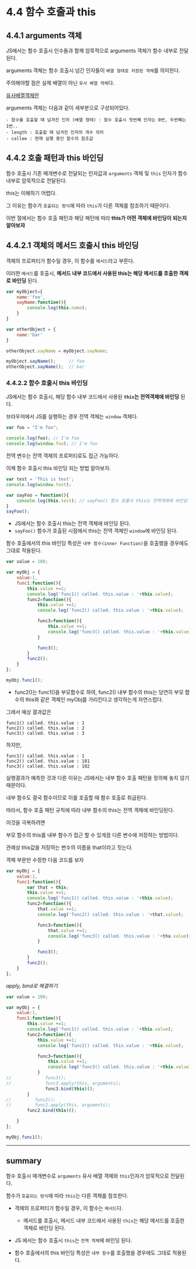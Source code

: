 # 4.4 함수 호출과 this

## 4.4.1 arguments 객체

JS에서는 함수 호출시 인수들과 함께 암묵적으로 arguments 객체가 함수 내부로 전달된다.

arguments 객체는 함수 호출시 넘긴 인자들이 `배열 형태로 저장된 객체`를 의미한다.

주의해야할 점은 실제 배열이 아닌 `유사 배열 객체`다.

[유사배열객체란](https://github.com/seaunseen/TIL/blob/c5ec1282eeee947b3cfd13e86bb86d9340fef149/javascript/js%20for%20frontend%20dev/inside_js/ch3-5-9-array-like-obj.md)

arguments 객체는 다음과 같이 세부분으로 구성되어있다.

    - 함수를 호출할 때 넘겨진 인자 (배열 형태) : 함수 호출시 첫번째 인자는 0번, 두번째는 1번..
    - length : 호출할 때 넘겨진 인자의 개수 의미
    - callee : 현재 실행 중인 함수의 참조값


## 4.4.2 호출 패턴과 this 바인딩

함수 호출시 기존 매개변수로 전달되는 인자값과 `arguments` 객체 및 `this` 인자가 함수 내부로 암묵적으로 전달된다.

this는 이해하기 어렵다.

그 이유는 함수가 `호출되는 방식`에 따라 `this`가 다른 객체를 참조하기 때문이다.

이번 절에서는 함수 호출 패턴과 해당 패턴에 따라 **this가 어떤 객체에 바인딩이 되는지 알아보자**

## 4.4.2.1 객체의 메서드 호출시 this 바인딩

객체의 프로퍼티가 함수일 경우, 이 함수를 `메서드`라고 부른다.

이러한 `메서드`를 호출시, **메서드 내부 코드에서 사용된 this는 해당 메서드를 호출한 객체로 바인딩** 된다.

```javascript
var myObject={
    name:'foo',
    sayName:function(){
        console.log(this.name);
    }
}

var otherObject = {
    name:'bar'
}

otherObject.sayName = myObject.sayName;

myObject.sayName();     // foo
otherObject.sayName();  // bar
```


### 4.4.2.2 함수 호출시 this 바인딩

JS에서는 함수 호출시, 해당 함수 내부 코드에서 사용된 **`this`는 전역객체에 바인딩** 된다.

브라우저에서 JS를 실행하는 경우 전역 객체는 `window` 객체다.

```javascript
var foo = "I'm foo";

console.log(foo); // I'm foo
console.log(window.foo); // I'm foo
```

전역 변수는 전역 객체의 프로퍼티로도 접근 가능하다.

이제 함수 호출시 this 바인딩 되는 방법 알아보자.

```javascript
var test = 'This is test';
console.log(window.test);

var sayFoo = function(){
    console.log(this.test); // sayFoo() 함수 호출시 this는 전역객체에 바인딩 된다.
}
sayFoo();
```

- JS에서는 함수 호출시 this는 전역 객체에 바인딩 된다.
- `sayFoo()` 함수가 호출된 시점에서 this는 전역 객체인 `window`에 바인딩 된다.


함수 호출에서의 this 바인딩 특성은 `내부 함수(inner Function)`을 호출했을 경우에도 그대로 적용된다.

```javascript
var value = 100;

var myObj = {
    value:1,
    func1:function(){
        this.value +=1;
        console.log('func1() called. this.value : '+this.value);
        func2=function(){
            this.value +=1;
            console.log('func2() called. this.value : '+this.value);

            func3=function(){
                this.value +=1;
                console.log('func3() called. this.value : '+this.value);
            }

            func3();
        }
        func2();
    }
};

myObj.func1();
```

- func2()는 func1()을 부모함수로 하여, func2() 내부 함수의 this는 당연히 부모 함수의 this와 같은 객체인 myObj를 가리킨다고 생각하는게 자연스럽다.

그래서 예상 결과값은

```
func1() called. this.value : 1
func2() called. this.value : 2
func3() called. this.value : 3
```

하지만,

```
func1() called. this.value : 1
func2() called. this.value : 101
func3() called. this.value : 102
```


실행결과가 예측한 것과 다른 이유는 JS에서는 내부 함수 호출 패턴을 정의해 놓지 않기 때문이다.

내부 함수도 결국 함수이므로 이를 호출할 때 함수 호출로 취급된다.

따라서, 함수 호출 패턴 규칙에 따라 내부 함수의 this는 전역 객체에 바인딩된다.

이것을 극복하려면

부모 함수의 this를 내부 함수가 접근 할 수 있게끔 다른 변수에 저장하는 방법이다.

관례상 this값을 저장하는 변수의 이름을 that이라고 짓는다.

객체 부문만 수정한 다음 코드를 보자

```javascript
var myObj = {
    value:1,
    func1:function(){
        var that = this;
        this.value +=1;
        console.log('func1() called. this.value : '+this.value);
        func2=function(){
            that.value +=1;
            console.log('func2() called. this.value : '+that.value);

            func3=function(){
                that.value +=1;
                console.log('func3() called. this.value : '+tha.value);
            }

            func3();
        }
        func2();
    }
};
```

*apply, bind로 해결하기*

```javascript
var value = 100;

var myObj = {
    value:1,
    func1:function(){
        this.value +=1;
        console.log('func1() called. this.value : '+this.value);
        func2=function(){
            this.value +=1;
            console.log('func2() called. this.value : '+this.value);

            func3=function(){
                this.value +=1;
                console.log('func3() called. this.value : '+this.value);
            }
//             func3();
//             func3.apply(this, arguments);
               func3.bind(this)();
        }
//         func2();
//         func2.apply(this, arguments);
        func2.bind(this)();

    }
};

myObj.func1();
```

---

## summary

함수 호출시 매개변수로 `arguments` 유사 배열 객체와 `this`인자가 암묵적으로 전달된다.

함수가 `호출되는 방식`에 따라 `this`는 다른 객체를 참조한다.

- 객체의 프로퍼티가 함수일 경우, 이 함수는 `메서드`다.
	- 메서드를 호출시, 메서드 내부 코드에서 사용된 `this`는 해당 메서드를 호출한 객체로 바인딩 된다.

- JS 에서는 함수 호출시 `this`는 `전역 객체`에 바인딩 된다.
- 함수 호출에서의 this 바인딩 특성은 `내부 함수`를 호출했을 경우에도 그대로 적용된다.
